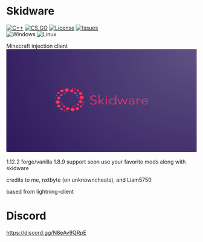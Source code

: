 # Skidware
[![C++](https://img.shields.io/badge/language-C%2B%2B-%23f34b7d.svg?style=plastic)](https://en.wikipedia.org/wiki/C%2B%2B) 
[![CS:GO](https://img.shields.io/badge/game-CS%3AGO-yellow.svg?style=plastic)](https://store.steampowered.com/app/730/CounterStrike_Global_Offensive/) 
[![License](https://img.shields.io/github/license/danielkrupinski/Osiris.svg?style=plastic)](LICENSE)
[![Issues](https://img.shields.io/github/issues/danielkrupinski/Osiris.svg?style=plastic)](https://github.com/danielkrupinski/Osiris/issues)
<br>![Windows](https://github.com/danielkrupinski/Osiris/workflows/Windows/badge.svg?branch=master&event=push)
![Linux](https://github.com/danielkrupinski/Osiris/workflows/Linux/badge.svg?branch=master&event=push)

Minecraft injection client <br>
![url](https://github.com/SkidwareMC/Skidware-Client/blob/New-1.8.9/skidware.png) <br>

1.12.2 forge/vanilla
1.8.9 support soon
use your favorite mods along with skidware

credits to me, nxtbyte (on unknowncheats), and Liam5750

based from lightning-client

# Discord
https://discord.gg/N8eAv9QRpE
